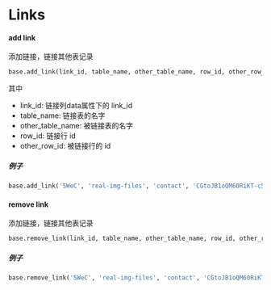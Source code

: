 # Links


#### add link

添加链接，链接其他表记录

```python
base.add_link(link_id, table_name, other_table_name, row_id, other_row_id)
```

其中

* link_id: 链接列data属性下的 link_id
* table_name: 链接表的名字
* other_table_name: 被链接表的名字
* row_id: 链接行 id
* other_row_id: 被链接行的 id

##### 例子

```python
base.add_link('5WeC', 'real-img-files', 'contact', 'CGtoJB1oQM60RiKT-c5J-g', 'PALm2wPKTCy-jdJNv_UWaQ')
```

#### remove link

添加链接，链接其他表记录

```python
base.remove_link(link_id, table_name, other_table_name, row_id, other_row_id)
```

##### 例子

```python
base.remove_link('5WeC', 'real-img-files', 'contact', 'CGtoJB1oQM60RiKT-c5J-g', 'PALm2wPKTCy-jdJNv_UWaQ')
```
